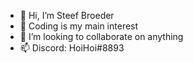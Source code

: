 - 👋 Hi, I’m Steef Broeder
- 👀 Coding is my main interest
- 🌱 I’m looking to collaborate on anything
- 📫 Discord: HoiHoi#8893

